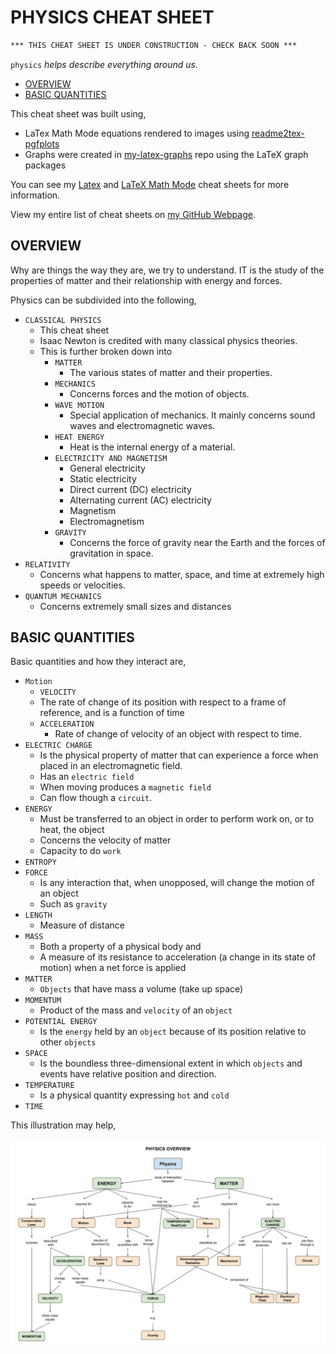 # PHYSICS CHEAT SHEET

```txt
*** THIS CHEAT SHEET IS UNDER CONSTRUCTION - CHECK BACK SOON ***
```

`physics` _helps describe everything around us._

* [OVERVIEW](https://github.com/JeffDeCola/my-cheat-sheets/tree/master/other/science/physical-science/physics-cheat-sheet#overview)
* [BASIC QUANTITIES](https://github.com/JeffDeCola/my-cheat-sheets/tree/master/other/science/physical-science/physics-cheat-sheet#basic-quantities)

This cheat sheet was built using,

* LaTex Math Mode equations rendered to images using
  [readme2tex-pgfplots](https://github.com/JeffDeCola/readme2tex-pgfplots)
* Graphs were created in
  [my-latex-graphs](https://github.com/JeffDeCola/my-latex-graphs)
  repo using the LaTeX graph packages

You can see my
[Latex](https://github.com/JeffDeCola/my-cheat-sheets/tree/master/software/development/languages/latex-cheat-sheet)
and
[LaTeX Math Mode](https://github.com/JeffDeCola/my-cheat-sheets/blob/master/software/development/languages/latex-cheat-sheet/latex-math-mode.md)
cheat sheets for more information.

View my entire list of cheat sheets on
[my GitHub Webpage](https://jeffdecola.github.io/my-cheat-sheets/).

## OVERVIEW

Why are things the way they are, we try to understand.
IT is the study of the properties of matter and their relationship with energy
and forces.

Physics can be subdivided into the following,

* `CLASSICAL PHYSICS`
  * This cheat sheet
  * Isaac Newton is credited with many classical physics theories.
  * This is further broken down into
    * `MATTER`
      * The various states of matter and their properties.
    * `MECHANICS`
      * Concerns forces and the motion of objects.
    * `WAVE MOTION`
      * Special application of mechanics. It mainly concerns sound    waves
        and electromagnetic waves.
    * `HEAT ENERGY`
      * Heat is the internal energy of a material.
    * `ELECTRICITY AND MAGNETISM`
      * General electricity
      * Static electricity
      * Direct current (DC) electricity
      * Alternating current (AC) electricity
      * Magnetism
      * Electromagnetism
    * `GRAVITY`
      * Concerns the force of gravity near the Earth and the forces
        of gravitation in space.
* `RELATIVITY`
  * Concerns what happens to matter, space, and time at extremely high speeds
  or velocities.
* `QUANTUM MECHANICS`
  * Concerns extremely small sizes and distances

## BASIC QUANTITIES

Basic quantities and how they interact are,

* `Motion`
  * `VELOCITY`
  * The rate of change of its position with respect to a frame of reference,
    and is a function of time
  * `ACCELERATION`
    * Rate of change of velocity of an object with respect to time.
* `ELECTRIC CHARGE`
  * Is the physical property of matter that can experience a force
    when placed in an electromagnetic field.
  * Has an `electric field`
  * When moving produces a `magnetic field`
  * Can flow though a `circuit`.
* `ENERGY`
  * Must be transferred to an object in order to perform work on, or to heat,
    the object
  * Concerns the velocity of matter
  * Capacity to do `work`
* `ENTROPY`
* `FORCE`
  * Is any interaction that, when unopposed, will change the motion of an object
  * Such as `gravity`
* `LENGTH`
  * Measure of distance
* `MASS`
  * Both a property of a physical body and
  * A measure of its resistance to acceleration (a change in its state of motion)
    when a net force is applied
* `MATTER`
  * `Objects` that have mass a volume (take up space)
* `MOMENTUM`
  * Product of the mass and `velocity` of an `object`
* `POTENTIAL ENERGY`
  * Is the `energy` held by an `object` because of its position relative
    to other `objects`
* `SPACE`
  * Is the boundless three-dimensional extent in which `objects`
    and events have relative position and direction.
* `TEMPERATURE`
  * Is a physical quantity expressing `hot` and `cold`
* `TIME`

This illustration may help,

![IMAGE - physics-overview-diagram - IMAGE](../../../../docs/pics/physics-overview-diagram.jpg)
